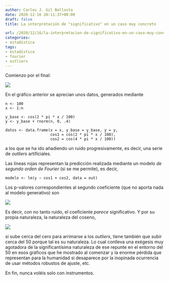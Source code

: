 ```yaml
---
author: Carlos J. Gil Bellosta
date: 2020-12-16 20:11:37+00:00
draft: false
title: La interpretación de "significativo" en un caso muy concreto

url: /2020/12/16/la-interpretacion-de-significativo-en-un-caso-muy-concreto/
categories:
- estadística
tags:
- estadística
- fourier
- outliers
---
```





Comienzo por el final:





![](/wp-uploads/2020/12/significativo-1.png)






En el gráfico anterior se aprecian unos datos, generados mediante







    n <- 100
    x <- 1:n

    y_base <- cos(2 * pi * x / 100)
    y <- y_base + rnorm(n, 0, .4)

    datos <- data.frame(x = x, y_base = y_base, y = y,
                        cos1 = cos(2 * pi * x / 100),
                        cos2 = cos(4 * pi * x / 100))







a los que se ha ido añadiendo un ruido progresivamente, es decir, una serie de _outliers_ artificiales.







Las líneas rojas representan la predicción realizada mediante un modelo _de segundo orden de Fourier_ (si se me permite), es decir,







    modelo <- lm(y ~ cos1 + cos2, data = out)







Los p-valores correspondientes al segundo coeficiente (que no aporta nada al modelo generativo) son





![](/wp-uploads/2020/12/significativo_p_valores.png)






Es decir, con no tanto ruido, el coeficiente _parece_ significativo. Y por su propia naturaleza, la naturaleza del coseno,







![](/wp-uploads/2020/12/significativo_cosenos.png)








si sube cerca del cero para arrimarse a los _outliers_, tiene también que subir cerca del 50 porque tal es su naturaleza. Lo cual conlleva una exégesis muy agotadora de la significantísima naturaleza de ese repunte en el entorno del 50 en esos gráficos que he mostrado al comenzar y la enorme pérdida que representan para la humanidad si desaparece por la inopinada ocurrencia de usar métodos robustos de ajuste, etc.







En fin, nunca voléis solo con instrumentos.



